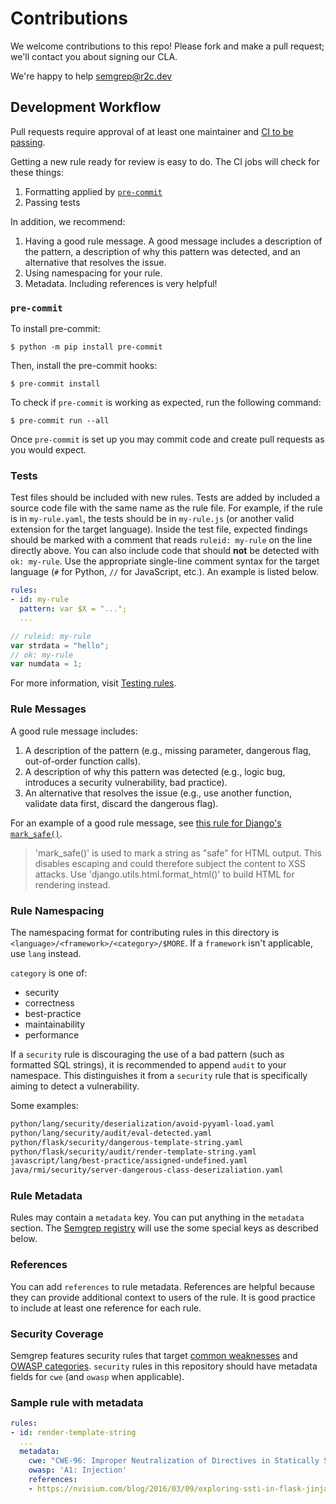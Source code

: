 # Contributions

We welcome contributions to this repo! Please fork and make a pull request; we'll contact you about signing our CLA.

We're happy to help [semgrep@r2c.dev](mailto:semgrep@r2c.dev)

## Development Workflow

Pull requests require approval of at least one maintainer and [CI to be passing](https://github.com/returntocorp/semgrep-rules/actions).

Getting a new rule ready for review is easy to do. The CI jobs will check for these things:
1. Formatting applied by [`pre-commit`](https://pre-commit.com/)
1. Passing tests

In addition, we recommend:
1. Having a good rule message. A good message includes a description of the pattern, a description of why this pattern was detected, and an alternative that resolves the issue.
1. Using namespacing for your rule.
1. Metadata. Including references is very helpful!

### `pre-commit`

To install pre-commit:

```
$ python -m pip install pre-commit
```

Then, install the pre-commit hooks:

```
$ pre-commit install
```

To check if `pre-commit` is working as expected,
run the following command:

```
$ pre-commit run --all
```

Once `pre-commit` is set up you may commit code and create pull requests as you would expect.

### Tests

Test files should be included with new rules. Tests are added by included a source code file with the same name as the rule file. For example, if the rule is in `my-rule.yaml`, the tests should be in `my-rule.js` (or another valid extension for the target language). Inside the test file, expected findings should be marked with a comment that reads `ruleid: my-rule` on the line directly above. You can also include code that should **not** be detected with `ok: my-rule`. Use the appropriate single-line comment syntax for the target language (`#` for Python, `//` for JavaScript, etc.). An example is listed below.

```yaml
rules:
- id: my-rule
  pattern: var $X = "...";
  ...
```

```js
// ruleid: my-rule
var strdata = "hello";
// ok: my-rule
var numdata = 1;
```

For more information, visit [Testing rules](https://semgrep.dev/docs/writing-rules/testing-rules/).

### Rule Messages

A good rule message includes:
1. A description of the pattern (e.g., missing parameter, dangerous flag, out-of-order function calls).
1. A description of why this pattern was detected (e.g., logic bug, introduces a security vulnerability, bad practice).
1. An alternative that resolves the issue (e.g., use another function, validate data first, discard the dangerous flag).

For an example of a good rule message, see [this rule for Django's `mark_safe()`](https://github.com/returntocorp/semgrep-rules/blob/develop/python/django/security/audit/avoid-mark-safe.yaml).

> 'mark_safe()' is used to mark a string as "safe" for HTML output. This disables escaping and could therefore subject the content to XSS attacks. Use 'django.utils.html.format_html()' to build HTML for rendering instead.

### Rule Namespacing

The namespacing format for contributing rules in this directory is `<language>/<framework>/<category>/$MORE`. If a `framework` isn't applicable, use `lang` instead.

`category` is one of:
- security
- correctness
- best-practice
- maintainability
- performance

If a `security` rule is discouraging the use of a bad pattern (such as formatted SQL strings), it is recommended to append `audit` to your namespace. This distinguishes it from a `security` rule that is specifically aiming to detect a vulnerability.

Some examples:

```txt
python/lang/security/deserialization/avoid-pyyaml-load.yaml
python/lang/security/audit/eval-detected.yaml
python/flask/security/dangerous-template-string.yaml
python/flask/security/audit/render-template-string.yaml
javascript/lang/best-practice/assigned-undefined.yaml
java/rmi/security/server-dangerous-class-deserizaliation.yaml
```

### Rule Metadata

Rules may contain a `metadata` key. You can put anything in the `metadata` section. The [Semgrep registry](https://semgrep.dev/r) will use the some special keys as described below.

### References

You can add `references` to rule metadata. References are helpful because they can provide additional context to users of the rule. It is good practice to include at least one reference for each rule.

### Security Coverage

Semgrep features security rules that target [common weaknesses](https://cwe.mitre.org/) and [OWASP categories](https://owasp.org/www-project-top-ten/). `security` rules in this repository should have metadata fields for `cwe` (and `owasp` when applicable).

### Sample rule with metadata

```yaml
rules:
- id: render-template-string
  ...
  metadata:
    cwe: "CWE-96: Improper Neutralization of Directives in Statically Saved Code ('Static Code Injection')"
    owasp: 'A1: Injection'
    references:
    - https://nvisium.com/blog/2016/03/09/exploring-ssti-in-flask-jinja2.html
```
